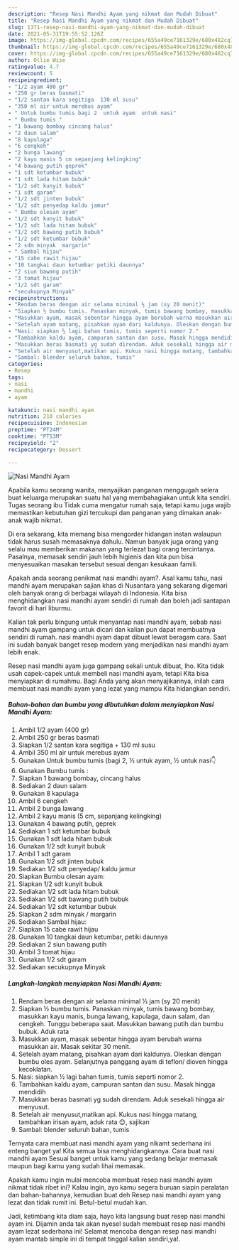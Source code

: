 ```yaml
---
description: "Resep Nasi Mandhi Ayam yang nikmat dan Mudah Dibuat"
title: "Resep Nasi Mandhi Ayam yang nikmat dan Mudah Dibuat"
slug: 1371-resep-nasi-mandhi-ayam-yang-nikmat-dan-mudah-dibuat
date: 2021-05-31T19:55:52.126Z
image: https://img-global.cpcdn.com/recipes/655a49ce7161329e/680x482cq70/nasi-mandhi-ayam-foto-resep-utama.jpg
thumbnail: https://img-global.cpcdn.com/recipes/655a49ce7161329e/680x482cq70/nasi-mandhi-ayam-foto-resep-utama.jpg
cover: https://img-global.cpcdn.com/recipes/655a49ce7161329e/680x482cq70/nasi-mandhi-ayam-foto-resep-utama.jpg
author: Ollie Wise
ratingvalue: 4.7
reviewcount: 5
recipeingredient:
- "1/2 ayam 400 gr"
- "250 gr beras basmati"
- "1/2 santan kara segitiga  130 ml susu"
- "350 ml air untuk merebus ayam"
- " Untuk bumbu tumis bagi 2  untuk ayam  untuk nasi"
- " Bumbu tumis "
- "1 bawang bombay cincang halus"
- "2 daun salam"
- "8 kapulaga"
- "6 cengkeh"
- "2 bunga lawang"
- "2 kayu manis 5 cm sepanjang kelingking"
- "4 bawang putih geprek"
- "1 sdt ketumbar bubuk"
- "1 sdt lada hitam bubuk"
- "1/2 sdt kunyit bubuk"
- "1 sdt garam"
- "1/2 sdt jinten bubuk"
- "1/2 sdt penyedap kaldu jamur"
- " Bumbu olesan ayam"
- "1/2 sdt kunyit bubuk"
- "1/2 sdt lada hitam bubuk"
- "1/2 sdt bawang putih bubuk"
- "1/2 sdt ketumbar bubuk"
- "2 sdm minyak  margarin"
- " Sambal hijau"
- "15 cabe rawit hijau"
- "10 tangkai daun ketumbar petiki daunnya"
- "2 siun bawang putih"
- "3 tomat hijau"
- "1/2 sdt garam"
- "secukupnya Minyak"
recipeinstructions:
- "Rendam beras dengan air selama minimal ½ jam (sy 20 menit)"
- "Siapkan ½ bumbu tumis. Panaskan minyak, tumis bawang bombay, masukkan kayu manis, bunga lawang, kapulaga, daun salam, dan cengkeh. Tunggu beberapa saat. Masukkan bawang putih dan bumbu bubuk. Aduk rata"
- "Masukkan ayam, masak sebentar hingga ayam berubah warna masukkan air. Masak sekitar 30 menit."
- "Setelah ayam matang, pisahkan ayam dari kaldunya. Oleskan dengan bumbu oles ayam. Selanjutnya panggang ayam di teflon/ dioven hingga kecoklatan."
- "Nasi: siapkan ½ lagi bahan tumis, tumis seperti nomor 2."
- "Tambahkan kaldu ayam, campuran santan dan susu. Masak hingga mendidih"
- "Masukkan beras basmati yg sudah direndam. Aduk sesekali hingga air menyusut."
- "Setelah air menyusut,matikan api. Kukus nasi hingga matang, tambahkan irisan ayam, aduk rata 😊, sajikan"
- "Sambal: blender seluruh bahan, tumis"
categories:
- Resep
tags:
- nasi
- mandhi
- ayam

katakunci: nasi mandhi ayam 
nutrition: 210 calories
recipecuisine: Indonesian
preptime: "PT24M"
cooktime: "PT53M"
recipeyield: "2"
recipecategory: Dessert

---
```



![Nasi Mandhi Ayam](https://img-global.cpcdn.com/recipes/655a49ce7161329e/680x482cq70/nasi-mandhi-ayam-foto-resep-utama.jpg)

Apabila kamu seorang wanita, menyajikan panganan menggugah selera buat keluarga merupakan suatu hal yang membahagiakan untuk kita sendiri. Tugas seorang ibu Tidak cuma mengatur rumah saja, tetapi kamu juga wajib memastikan kebutuhan gizi tercukupi dan panganan yang dimakan anak-anak wajib nikmat.

Di era  sekarang, kita memang bisa mengorder hidangan instan walaupun tidak harus susah memasaknya dahulu. Namun banyak juga orang yang selalu mau memberikan makanan yang terlezat bagi orang tercintanya. Pasalnya, memasak sendiri jauh lebih higienis dan kita pun bisa menyesuaikan masakan tersebut sesuai dengan kesukaan famili. 



Apakah anda seorang penikmat nasi mandhi ayam?. Asal kamu tahu, nasi mandhi ayam merupakan sajian khas di Nusantara yang sekarang digemari oleh banyak orang di berbagai wilayah di Indonesia. Kita bisa menghidangkan nasi mandhi ayam sendiri di rumah dan boleh jadi santapan favorit di hari liburmu.

Kalian tak perlu bingung untuk menyantap nasi mandhi ayam, sebab nasi mandhi ayam gampang untuk dicari dan kalian pun dapat membuatnya sendiri di rumah. nasi mandhi ayam dapat dibuat lewat beragam cara. Saat ini sudah banyak banget resep modern yang menjadikan nasi mandhi ayam lebih enak.

Resep nasi mandhi ayam juga gampang sekali untuk dibuat, lho. Kita tidak usah capek-capek untuk membeli nasi mandhi ayam, tetapi Kita bisa menyiapkan di rumahmu. Bagi Anda yang akan menyajikannya, inilah cara membuat nasi mandhi ayam yang lezat yang mampu Kita hidangkan sendiri.

<!--inarticleads1-->

##### Bahan-bahan dan bumbu yang dibutuhkan dalam menyiapkan Nasi Mandhi Ayam:

1. Ambil 1/2 ayam (400 gr)
1. Ambil 250 gr beras basmati
1. Siapkan 1/2 santan kara segitiga + 130 ml susu
1. Ambil 350 ml air untuk merebus ayam
1. Gunakan  Untuk bumbu tumis (bagi 2, ½ untuk ayam, ½ untuk nasi👇
1. Gunakan  Bumbu tumis :
1. Siapkan 1 bawang bombay, cincang halus
1. Sediakan 2 daun salam
1. Gunakan 8 kapulaga
1. Ambil 6 cengkeh
1. Ambil 2 bunga lawang
1. Ambil 2 kayu manis (5 cm, sepanjang kelingking)
1. Gunakan 4 bawang putih, geprek
1. Sediakan 1 sdt ketumbar bubuk
1. Gunakan 1 sdt lada hitam bubuk
1. Gunakan 1/2 sdt kunyit bubuk
1. Ambil 1 sdt garam
1. Gunakan 1/2 sdt jinten bubuk
1. Sediakan 1/2 sdt penyedap/ kaldu jamur
1. Siapkan  Bumbu olesan ayam:
1. Siapkan 1/2 sdt kunyit bubuk
1. Sediakan 1/2 sdt lada hitam bubuk
1. Sediakan 1/2 sdt bawang putih bubuk
1. Sediakan 1/2 sdt ketumbar bubuk
1. Siapkan 2 sdm minyak / margarin
1. Sediakan  Sambal hijau:
1. Siapkan 15 cabe rawit hijau
1. Gunakan 10 tangkai daun ketumbar, petiki daunnya
1. Sediakan 2 siun bawang putih
1. Ambil 3 tomat hijau
1. Gunakan 1/2 sdt garam
1. Sediakan secukupnya Minyak




<!--inarticleads2-->

##### Langkah-langkah menyiapkan Nasi Mandhi Ayam:

1. Rendam beras dengan air selama minimal ½ jam (sy 20 menit)
1. Siapkan ½ bumbu tumis. Panaskan minyak, tumis bawang bombay, masukkan kayu manis, bunga lawang, kapulaga, daun salam, dan cengkeh. Tunggu beberapa saat. Masukkan bawang putih dan bumbu bubuk. Aduk rata
1. Masukkan ayam, masak sebentar hingga ayam berubah warna masukkan air. Masak sekitar 30 menit.
1. Setelah ayam matang, pisahkan ayam dari kaldunya. Oleskan dengan bumbu oles ayam. Selanjutnya panggang ayam di teflon/ dioven hingga kecoklatan.
1. Nasi: siapkan ½ lagi bahan tumis, tumis seperti nomor 2.
1. Tambahkan kaldu ayam, campuran santan dan susu. Masak hingga mendidih
1. Masukkan beras basmati yg sudah direndam. Aduk sesekali hingga air menyusut.
1. Setelah air menyusut,matikan api. Kukus nasi hingga matang, tambahkan irisan ayam, aduk rata 😊, sajikan
1. Sambal: blender seluruh bahan, tumis




Ternyata cara membuat nasi mandhi ayam yang nikamt sederhana ini enteng banget ya! Kita semua bisa menghidangkannya. Cara buat nasi mandhi ayam Sesuai banget untuk kamu yang sedang belajar memasak maupun bagi kamu yang sudah lihai memasak.

Apakah kamu ingin mulai mencoba membuat resep nasi mandhi ayam nikmat tidak ribet ini? Kalau ingin, ayo kamu segera buruan siapin peralatan dan bahan-bahannya, kemudian buat deh Resep nasi mandhi ayam yang lezat dan tidak rumit ini. Betul-betul mudah kan. 

Jadi, ketimbang kita diam saja, hayo kita langsung buat resep nasi mandhi ayam ini. Dijamin anda tak akan nyesel sudah membuat resep nasi mandhi ayam lezat sederhana ini! Selamat mencoba dengan resep nasi mandhi ayam mantab simple ini di tempat tinggal kalian sendiri,ya!.

